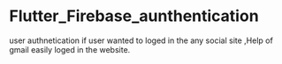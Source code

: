 # Flutter_Firebase_aunthentication
user authnetication if user wanted to loged in the any social site ,Help of gmail easily loged in the website.
